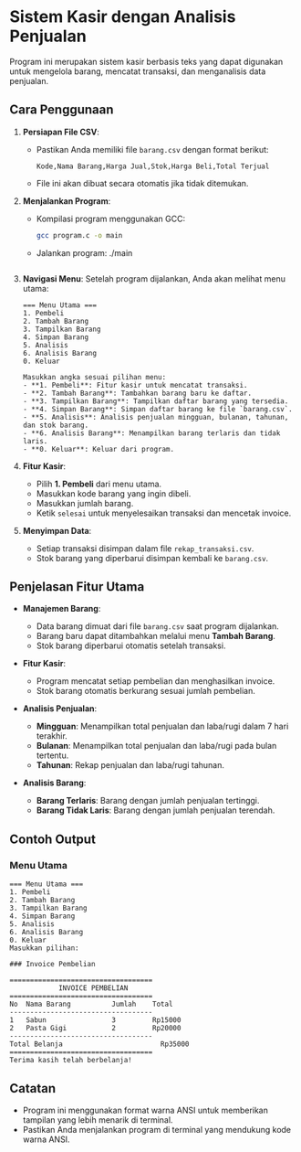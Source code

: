 # Sistem Kasir dengan Analisis Penjualan

Program ini merupakan sistem kasir berbasis teks yang dapat digunakan untuk mengelola barang, mencatat transaksi, dan menganalisis data penjualan.

## Cara Penggunaan

1. **Persiapan File CSV**:
   - Pastikan Anda memiliki file `barang.csv` dengan format berikut:
     ```
     Kode,Nama Barang,Harga Jual,Stok,Harga Beli,Total Terjual
     ```
   - File ini akan dibuat secara otomatis jika tidak ditemukan.

2. **Menjalankan Program**:
   - Kompilasi program menggunakan GCC:
     ```bash
     gcc program.c -o main
     ```
   - Jalankan program:
     ./main
     ```

3. **Navigasi Menu**:
   Setelah program dijalankan, Anda akan melihat menu utama:
   ```
   === Menu Utama ===
   1. Pembeli
   2. Tambah Barang
   3. Tampilkan Barang
   4. Simpan Barang
   5. Analisis
   6. Analisis Barang
   0. Keluar
   ```
   ```
   Masukkan angka sesuai pilihan menu:
   - **1. Pembeli**: Fitur kasir untuk mencatat transaksi.
   - **2. Tambah Barang**: Tambahkan barang baru ke daftar.
   - **3. Tampilkan Barang**: Tampilkan daftar barang yang tersedia.
   - **4. Simpan Barang**: Simpan daftar barang ke file `barang.csv`.
   - **5. Analisis**: Analisis penjualan mingguan, bulanan, tahunan, dan stok barang.
   - **6. Analisis Barang**: Menampilkan barang terlaris dan tidak laris.
   - **0. Keluar**: Keluar dari program.

4. **Fitur Kasir**:
   - Pilih **1. Pembeli** dari menu utama.
   - Masukkan kode barang yang ingin dibeli.
   - Masukkan jumlah barang.
   - Ketik `selesai` untuk menyelesaikan transaksi dan mencetak invoice.

5. **Menyimpan Data**:
   - Setiap transaksi disimpan dalam file `rekap_transaksi.csv`.
   - Stok barang yang diperbarui disimpan kembali ke `barang.csv`.

## Penjelasan Fitur Utama

- **Manajemen Barang**:
  - Data barang dimuat dari file `barang.csv` saat program dijalankan.
  - Barang baru dapat ditambahkan melalui menu **Tambah Barang**.
  - Stok barang diperbarui otomatis setelah transaksi.

- **Fitur Kasir**:
  - Program mencatat setiap pembelian dan menghasilkan invoice.
  - Stok barang otomatis berkurang sesuai jumlah pembelian.

- **Analisis Penjualan**:
  - **Mingguan**: Menampilkan total penjualan dan laba/rugi dalam 7 hari terakhir.
  - **Bulanan**: Menampilkan total penjualan dan laba/rugi pada bulan tertentu.
  - **Tahunan**: Rekap penjualan dan laba/rugi tahunan.

- **Analisis Barang**:
  - **Barang Terlaris**: Barang dengan jumlah penjualan tertinggi.
  - **Barang Tidak Laris**: Barang dengan jumlah penjualan terendah.

## Contoh Output

### Menu Utama
```
=== Menu Utama ===
1. Pembeli
2. Tambah Barang
3. Tampilkan Barang
4. Simpan Barang
5. Analisis
6. Analisis Barang
0. Keluar
Masukkan pilihan: 

### Invoice Pembelian

===================================
            INVOICE PEMBELIAN
===================================
No  Nama Barang          Jumlah    Total     
-----------------------------------
1   Sabun                3         Rp15000   
2   Pasta Gigi           2         Rp20000   
-----------------------------------
Total Belanja                        Rp35000  
===================================
Terima kasih telah berbelanja!
```
## Catatan
- Program ini menggunakan format warna ANSI untuk memberikan tampilan yang lebih menarik di terminal.
- Pastikan Anda menjalankan program di terminal yang mendukung kode warna ANSI.